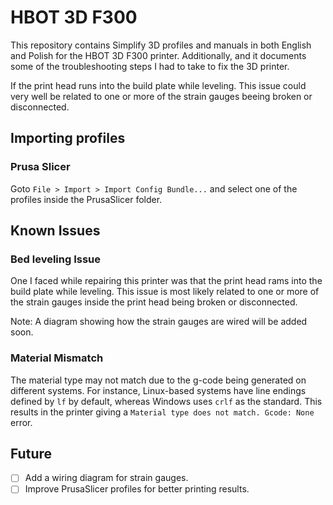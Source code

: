 # HBOT 3D F300

This repository contains Simplify 3D profiles and manuals in both English and Polish for the HBOT 3D F300 printer. Additionally, and it documents some of the troubleshooting steps I had to take to fix the 3D printer.

If the print head runs into the build plate while leveling. This issue could very well be related to one or more of the strain gauges beeing broken or disconnected.

## Importing profiles

### Prusa Slicer

Goto `File > Import > Import Config Bundle...` and select one of the profiles inside the PrusaSlicer folder.

## Known Issues

### Bed leveling Issue

One I faced while repairing this printer was that the print head rams into the build plate while leveling. This issue is most likely related to one or more of the strain gauges inside the print head being broken or disconnected.

Note: A diagram showing how the strain gauges are wired will be added soon.

### Material Mismatch

The material type may not match due to the g-code being generated on different systems. For instance, Linux-based systems have line endings defined by `lf` by default, whereas Windows uses `crlf` as the standard. This results in the printer giving a `Material type does not match. Gcode: None` error.

## Future

- [ ] Add a wiring diagram for strain gauges.
- [ ] Improve PrusaSlicer profiles for better printing results.
